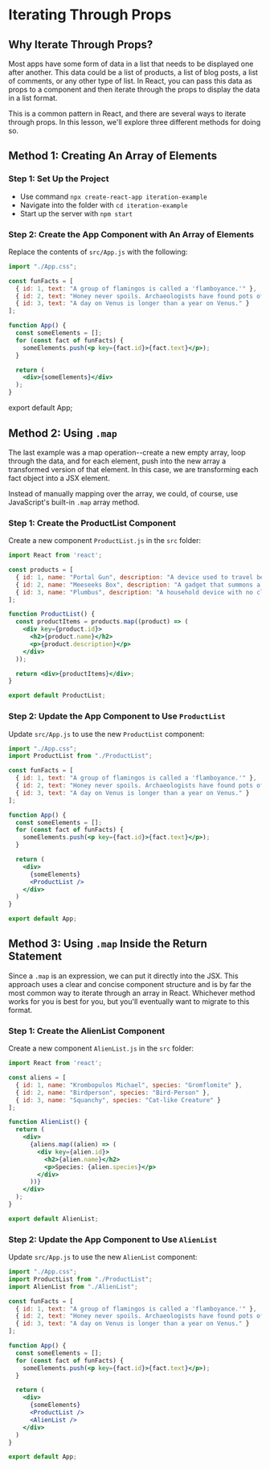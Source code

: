 # Iterating Through Props

## Why Iterate Through Props?

Most apps have some form of data in a list that needs to be displayed one after another. This data could be a list of products, a list of blog posts, a list of comments, or any other type of list. In React, you can pass this data as props to a component and then iterate through the props to display the data in a list format.

This is a common pattern in React, and there are several ways to iterate through props. In this lesson, we'll explore three different methods for doing so.

## Method 1: Creating An Array of Elements

### Step 1: Set Up the Project

- Use command `npx create-react-app iteration-example`
- Navigate into the folder with `cd iteration-example`
- Start up the server with `npm start`

### Step 2: Create the App Component with An Array of Elements

Replace the contents of `src/App.js` with the following:

```jsx
import "./App.css";

const funFacts = [
  { id: 1, text: "A group of flamingos is called a 'flamboyance.'" },
  { id: 2, text: "Honey never spoils. Archaeologists have found pots of honey in ancient Egyptian tombs that are over 3,000 years old and still edible." },
  { id: 3, text: "A day on Venus is longer than a year on Venus." }
];

function App() {
  const someElements = [];
  for (const fact of funFacts) {
    someElements.push(<p key={fact.id}>{fact.text}</p>);
  }

  return (
    <div>{someElements}</div>
  );
}
```

export default App;

## Method 2: Using `.map`

The last example was a map operation--create a new empty array, loop through the data, and for each element, push into the new array a transformed version of that element. In this case, we are transforming each fact object into a JSX element.

Instead of manually mapping over the array, we could, of course, use JavaScript's built-in `.map` array method.

### Step 1: Create the ProductList Component

Create a new component `ProductList.js` in the `src` folder:

```jsx
import React from 'react';

const products = [
  { id: 1, name: "Portal Gun", description: "A device used to travel between dimensions." },
  { id: 2, name: "Meeseeks Box", description: "A gadget that summons a helpful Meeseeks." },
  { id: 3, name: "Plumbus", description: "A household device with no clear purpose." }
];

function ProductList() {
  const productItems = products.map((product) => (
    <div key={product.id}>
      <h2>{product.name}</h2>
      <p>{product.description}</p>
    </div>
  ));

  return <div>{productItems}</div>;
}

export default ProductList;
```

### Step 2: Update the App Component to Use `ProductList`

Update `src/App.js` to use the new `ProductList` component:

```jsx
import "./App.css";
import ProductList from "./ProductList";

const funFacts = [
  { id: 1, text: "A group of flamingos is called a 'flamboyance.'" },
  { id: 2, text: "Honey never spoils. Archaeologists have found pots of honey in ancient Egyptian tombs that are over 3,000 years old and still edible." },
  { id: 3, text: "A day on Venus is longer than a year on Venus." }
];

function App() {
  const someElements = [];
  for (const fact of funFacts) {
    someElements.push(<p key={fact.id}>{fact.text}</p>);
  }

  return (
    <div>
      {someElements}
      <ProductList />
    </div>
  )
}

export default App;
```

## Method 3: Using `.map` Inside the Return Statement

Since a `.map` is an expression, we can put it directly into the JSX. This approach uses a clear and concise component structure and is by far the most common way to iterate through an array in React. Whichever method works for you is best for you, but you'll eventually want to migrate to this format.

### Step 1: Create the AlienList Component

Create a new component `AlienList.js` in the `src` folder:

```jsx
import React from 'react';

const aliens = [
  { id: 1, name: "Krombopulos Michael", species: "Gromflomite" },
  { id: 2, name: "Birdperson", species: "Bird-Person" },
  { id: 3, name: "Squanchy", species: "Cat-like Creature" }
];

function AlienList() {
  return (
    <div>
      {aliens.map((alien) => (
        <div key={alien.id}>
          <h2>{alien.name}</h2>
          <p>Species: {alien.species}</p>
        </div>
      ))}
    </div>
  );
}

export default AlienList;
```

### Step 2: Update the App Component to Use `AlienList`

Update `src/App.js` to use the new `AlienList` component:

```jsx
import "./App.css";
import ProductList from "./ProductList";
import AlienList from "./AlienList";

const funFacts = [
  { id: 1, text: "A group of flamingos is called a 'flamboyance.'" },
  { id: 2, text: "Honey never spoils. Archaeologists have found pots of honey in ancient Egyptian tombs that are over 3,000 years old and still edible." },
  { id: 3, text: "A day on Venus is longer than a year on Venus." }
];

function App() {
  const someElements = [];
  for (const fact of funFacts) {
    someElements.push(<p key={fact.id}>{fact.text}</p>);
  }

  return (
    <div>
      {someElements}
      <ProductList />
      <AlienList />
    </div>
  )
}

export default App;
```
